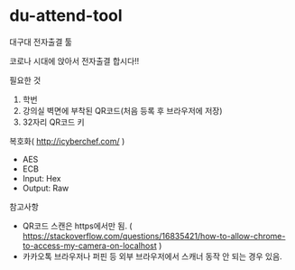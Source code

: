# du-attend-tool
대구대 전자출결 툴

코로나 시대에 앉아서 전자출결 합시다!!

필요한 것
1. 학번
2. 강의실 벽면에 부착된 QR코드(처음 등록 후 브라우저에 저장)
3. 32자리 QR코드 키

복호화( http://icyberchef.com/ )
 - AES
 - ECB
 - Input: Hex
 - Output: Raw
 
 참고사항
 - QR코드 스캔은 https에서만 됨. ( https://stackoverflow.com/questions/16835421/how-to-allow-chrome-to-access-my-camera-on-localhost )
 - 카카오톡 브라우저나 퍼핀 등 외부 브라우저에서 스캐너 동작 안 되는 경우 있음.
